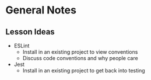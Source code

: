 # General Notes

## Lesson Ideas
* ESLint 
    * Install in an existing project to view conventions
    * Discuss code conventions and why people care
* Jest
    * Install in an existing project to get back into testing